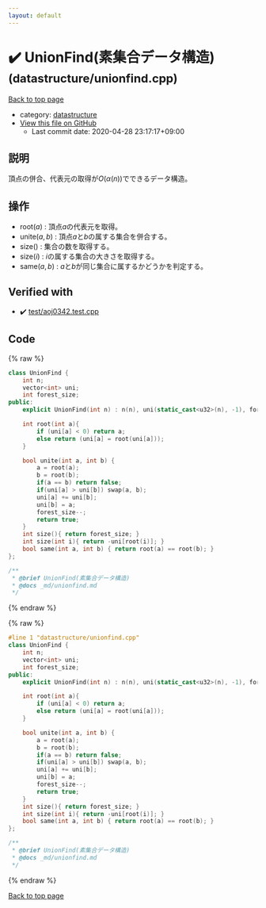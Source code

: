 ```yaml
---
layout: default
---
```


<!-- mathjax config similar to math.stackexchange -->
<script type="text/javascript" async
  src="https://cdnjs.cloudflare.com/ajax/libs/mathjax/2.7.5/MathJax.js?config=TeX-MML-AM_CHTML">
</script>
<script type="text/x-mathjax-config">
  MathJax.Hub.Config({
    TeX: { equationNumbers: { autoNumber: "AMS" }},
    tex2jax: {
      inlineMath: [ ['$','$'] ],
      processEscapes: true
    },
    "HTML-CSS": { matchFontHeight: false },
    displayAlign: "left",
    displayIndent: "2em"
  });
</script>

<script type="text/javascript" src="https://cdnjs.cloudflare.com/ajax/libs/jquery/3.4.1/jquery.min.js"></script>
<script src="https://cdn.jsdelivr.net/npm/jquery-balloon-js@1.1.2/jquery.balloon.min.js" integrity="sha256-ZEYs9VrgAeNuPvs15E39OsyOJaIkXEEt10fzxJ20+2I=" crossorigin="anonymous"></script>
<script type="text/javascript" src="../../assets/js/copy-button.js"></script>
<link rel="stylesheet" href="../../assets/css/copy-button.css" />


# :heavy_check_mark: UnionFind(素集合データ構造) <small>(datastructure/unionfind.cpp)</small>

<a href="../../index.html">Back to top page</a>

* category: <a href="../../index.html#8dc87745f885a4cc532acd7b15b8b5fe">datastructure</a>
* <a href="{{ site.github.repository_url }}/blob/master/datastructure/unionfind.cpp">View this file on GitHub</a>
    - Last commit date: 2020-04-28 23:17:17+09:00




## 説明
頂点の併合、代表元の取得が$O(\alpha (n))$でできるデータ構造。

## 操作
- $\mathrm{root}(a)$ : 頂点$a$の代表元を取得。　
- $\mathrm{unite}(a, b)$ : 頂点$a$と$b$の属する集合を併合する。　
- $\mathrm{size}()$ : 集合の数を取得する。
- $\mathrm{size}(i)$ : $i$の属する集合の大きさを取得する。
- $\mathrm{same}(a, b)$ : $a$と$b$が同じ集合に属するかどうかを判定する。


## Verified with

* :heavy_check_mark: <a href="../../verify/test/aoj0342.test.cpp.html">test/aoj0342.test.cpp</a>


## Code

<a id="unbundled"></a>
{% raw %}
```cpp
class UnionFind {
    int n;
    vector<int> uni;
    int forest_size;
public:
    explicit UnionFind(int n) : n(n), uni(static_cast<u32>(n), -1), forest_size(n) {};

    int root(int a){
        if (uni[a] < 0) return a;
        else return (uni[a] = root(uni[a]));
    }

    bool unite(int a, int b) {
        a = root(a);
        b = root(b);
        if(a == b) return false;
        if(uni[a] > uni[b]) swap(a, b);
        uni[a] += uni[b];
        uni[b] = a;
        forest_size--;
        return true;
    }
    int size(){ return forest_size; }
    int size(int i){ return -uni[root(i)]; }
    bool same(int a, int b) { return root(a) == root(b); }
};

/**
 * @brief UnionFind(素集合データ構造)
 * @docs _md/unionfind.md
 */
```
{% endraw %}

<a id="bundled"></a>
{% raw %}
```cpp
#line 1 "datastructure/unionfind.cpp"
class UnionFind {
    int n;
    vector<int> uni;
    int forest_size;
public:
    explicit UnionFind(int n) : n(n), uni(static_cast<u32>(n), -1), forest_size(n) {};

    int root(int a){
        if (uni[a] < 0) return a;
        else return (uni[a] = root(uni[a]));
    }

    bool unite(int a, int b) {
        a = root(a);
        b = root(b);
        if(a == b) return false;
        if(uni[a] > uni[b]) swap(a, b);
        uni[a] += uni[b];
        uni[b] = a;
        forest_size--;
        return true;
    }
    int size(){ return forest_size; }
    int size(int i){ return -uni[root(i)]; }
    bool same(int a, int b) { return root(a) == root(b); }
};

/**
 * @brief UnionFind(素集合データ構造)
 * @docs _md/unionfind.md
 */

```
{% endraw %}

<a href="../../index.html">Back to top page</a>


